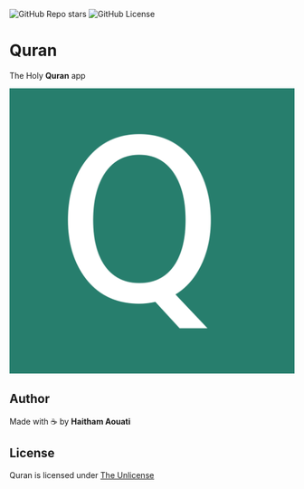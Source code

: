 ![GitHub Repo stars](https://img.shields.io/github/stars/haithamaouati/Quran)
![GitHub License](https://img.shields.io/github/license/haithamaouati/Quran)

# Quran
The Holy **Quran** app

![logo](https://raw.githubusercontent.com/haithamaouati/Quran/main/logo.png)

## Author
Made with :coffee: by **Haitham Aouati**

## License
Quran is licensed under [The Unlicense](LICENSE)
